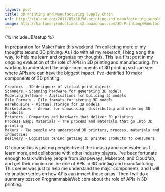 ```yaml
---
layout: post
title: 3D Printing and Manufacturing Supply Chain
url: http://kinlane.com/2011/05/18/3d-printing-and-manufacturing-supply-chain/
image: http://kinlane-productions.s3.amazonaws.com/3D-Printing/Manufacturing_supply_chain.jpg
---
```

{% include JB/setup %}
In preparation for Maker Faire this weekend I'm collecting more of my thoughts around 3D printing.
As I do with all my research, I blog along the way, to help me learn and organize my thoughts.  This is a first post in my ongoing evaluation of  the role of APIs in 3D printing and manufacturing.
I'm working to understand the major components of 3D printing so I can see where APIs are can have the biggest impact.
I've identified 10 major components of 3D printing:

	Creators - 3D designers of virtual print objects
	Scanners - Scanning hardware for generating 3D models
	Modeling Software - Applications for building 3D models
	File Formats - File formats for storing 3D models
	Warehousing - Virtual storage for 3D models
	Marketplaces - Arenas for showcasing, distributing and ordering 3D products
	Printers - Companies and hardware that deliver 3D printing
	Process &amp; Materials - The process and materials that go into 3D printing
	Makers - The people who understand 3D printers, process, materials and industries
	Delivery - Logistics behind getting 3D printed products to consumers

Of course this is just my perspective of the industry and can evolve as I learn more, and collaborate with other industry players.
I've been fortunate enough to talk with key people from Shapeways,  Makerbot, and Cloudfab, and get their opinion on the role of APIs in 3D printing and manufacturing.
This series was just to help me understand the major components, and I will do another series on how APIs can impact these areas.
Then I will do a summary post on ProgrammableWeb.com about the role of APIs in 3D printing.
